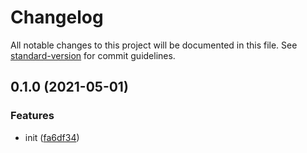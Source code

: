 # Changelog

All notable changes to this project will be documented in this file. See [standard-version](https://github.com/conventional-changelog/standard-version) for commit guidelines.

## 0.1.0 (2021-05-01)


### Features

* init ([fa6df34](https://github.com/BlackGlory/hardware-concurrency/commit/fa6df346ad1d328d0b8f0a2c89a4ec1c6a567c21))
